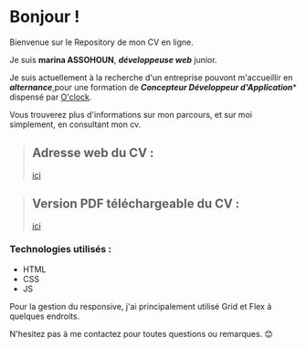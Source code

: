 # Bonjour !

Bienvenue sur le Repository de mon CV en ligne.

Je suis **marina ASSOHOUN**, ***développeuse web*** junior. 

Je suis actuellement à la recherche d'un entreprise pouvont m'accueillir en ***alternance***,pour une formation de ***Concepteur Développeur d'Application**** dispensé par [O'clock](https://oclock.io/formations/alternance).


Vous trouverez plus d'informations sur mon parcours, et sur moi simplement, en consultant mon cv.

>## Adresse web du CV :
>
>[ici](https://marinaassohoun.github.io/cv)

>## Version PDF téléchargeable du CV :
>
>[ici](https://marinaassohoun.github.io/cv/assets/fichiers/cv_marina_assohoun_cda.pdf)

### Technologies utilisés :
- HTML
- CSS
- JS

Pour la gestion du responsive, j'ai principalement utilisé Grid et Flex à quelques endroits.

N'hesitez pas à me contactez pour toutes questions ou remarques. 😊
